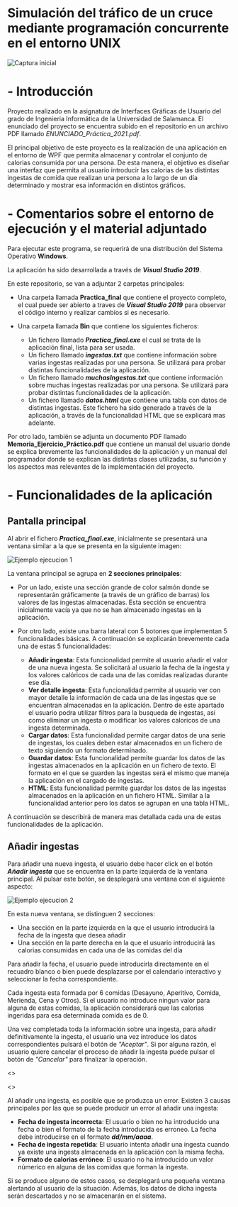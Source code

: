 # Simulación del tráfico de un cruce mediante programación concurrente en el entorno UNIX

![Captura inicial](https://github.com/rmelgo/IGU-Aplicacion-control-ingestas/assets/145989723/a0cd2c98-4743-4983-aef5-a2f940079616)

# - Introducción

Proyecto realizado en la asignatura de Interfaces Gráficas de Usuario del grado de Ingenieria Informática de la Universidad de Salamanca. El enunciado del proyecto se encuentra subido en el repositorio en un archivo PDF llamado *ENUNCIADO_Práctica_2021.pdf*.
  
El principal objetivo de este proyecto es la realización de una aplicación en el entorno de WPF que permita almacenar y controlar el conjunto de calorias consumida por una persona.
De esta manera, el objetivo es diseñar una interfaz que permita al usuario introducir las calorias de las distintas ingestas de comida que realizan una persona a lo largo de un día determinado y mostrar esa información en distintos gráficos.

# - Comentarios sobre el entorno de ejecución y el material adjuntado

Para ejecutar este programa, se requerirá de una distribución del Sistema Operativo **Windows**.  
  
La aplicación ha sido desarrollada a través de ***Visual Studio 2019***.    

En este repositorio, se van a adjuntar 2 carpetas principales:

- Una carpeta llamada **Practica_final** que contiene el proyecto completo, el cual puede ser abierto a traves de ***Visual Studio 2019*** para observar el código interno y realizar cambios si es necesario.
- Una carpeta llamada **Bin** que contiene los siguientes ficheros:
  
  - Un fichero llamado ***Practica_final.exe*** el cual se trata de la aplicación final, lista para ser usada.
  - Un fichero llamado ***ingestas.txt*** que contiene información sobre varias ingestas realizadas por una persona. Se utilizará para probar distintas funcionalidades de la aplicación.
  - Un fichero llamado ***muchasIngestas.txt*** que contiene información sobre muchas ingestas realizadas por una persona. Se utilizará para probar distintas funcionalidades de la aplicación.
  - Un fichero llamado ***datos.html*** que contiene una tabla con datos de distintas ingestas. Este fichero ha sido generado a través de la aplicación, a través de la funcionalidad HTML que se explicará mas adelante.
 
Por otro lado, también se adjunta un documento PDF llamado **Memoria_Ejercicio_Práctico.pdf** que contiene un manual del usuario donde se explica brevemente las funcionalidades de la aplicación y un manual del programador donde se explican las distintas clases utilizadas, su función y los aspectos mas relevantes de la implementación del proyecto.

# - Funcionalidades de la aplicación

## Pantalla principal

Al abrir el fichero ***Practica_final.exe***, inicialmente se presentará una ventana similar a la que se presenta en la siguiente imagen:

![Ejemplo ejecucion 1](https://github.com/rmelgo/IGU-Aplicacion-control-ingestas/assets/145989723/1105c553-fe2c-4ed2-bedb-d7d777f67d62)

La ventana principal se agrupa en **2 secciones principales**:

- Por un lado, existe una sección grande de color salmón donde se representarán gráficamente (a través de un gráfico de barras) los valores de las ingestas almacenadas. Esta sección se encuentra inicialmente vacía ya que no se han almacenado ingestas en la aplicación. 

- Por otro lado, existe una barra lateral con 5 botones que implementan 5 funcionalidades básicas. A continuación se explicarán brevemente cada una de estas 5 funcionalidades:

  - **Añadir ingesta**: Esta funcionalidad permite al usuario añadir el valor de una nueva ingesta. Se solicitará al usuario la fecha de la ingesta y los valores calóricos de cada una de las comidas realizadas durante ese día.
  - **Ver detalle ingesta**: Esta funcionalidad permite al usuario ver con mayor detalle la información de cada una de las ingestas que se encuentran almacenadas en la aplicación. Dentro de este apartado el usuario podra utilizar filtros para la busqueda de ingestas, así como eliminar un ingesta o modificar los valores caloricos de una ingesta determinada.
  - **Cargar datos**: Esta funcionalidad permite cargar datos de una serie de ingestas, los cuales deben estar almacenados en un fichero de texto siguiendo un formato determinado.
  - **Guardar datos**: Esta funcionalidad permite guardar los datos de las ingestas almacenados en la aplicación en un fichero de texto. El formato en el que se guarden las ingestas será el mismo que maneja la aplicación en el cargado de ingestas.
  - **HTML**: Esta funcionalidad permite guardar los datos de las ingestas almacenados en la aplicación en un fichero HTML. Similar a la funcionalidad anterior pero los datos se agrupan en una tabla HTML.
 
A continuación se describirá de manera mas detallada cada una de estas funcionalidades de la aplicación.

## Añadir ingestas

Para añadir una nueva ingesta, el usuario debe hacer click en el botón ***Añadir ingesta*** que se encuentra en la parte izquierda de la ventana principal. Al pulsar este botón, se desplegará una ventana con el siguiente aspecto:

![Ejemplo ejecucion 2](https://github.com/rmelgo/IGU-Aplicacion-control-ingestas/assets/145989723/c6193589-805e-4de9-bd66-f24a1b6c6b3b)

En esta nueva ventana, se distinguen 2 secciones:

- Una sección en la parte izquierda en la que el usuario introducirá la fecha de la ingesta que desea añadir
- Una sección en la parte derecha en la que el usuario introducirá las calorias consumidas en cada una de las comidas del día

Para añadir la fecha, el usuario puede introducirla directamente en el recuadro blanco o bien puede desplazarse por el calendario interactivo y seleccionar la fecha correspondiente.

Cada ingesta esta formada por 6 comidas (Desayuno, Aperitivo, Comida, Merienda, Cena y Otros). Si el usuario no introduce ningun valor para alguna de estas comidas, la aplicación considerará que las calorias ingeridas para esa determinada comida es de 0.

Una vez completada toda la información sobre una ingesta, para añadir definitivamente la ingesta, el usuario una vez introduce los datos correspondientes pulsará el botón de *"Aceptar"*. Si por alguna razón, el usuario quiere cancelar el proceso de añadir la ingesta puede pulsar el botón de *"Cancelar"* para finalizar la operación.

<<Ejemplo>>

<<hablar de como se actualiza la ventana principal>>

Al añadir una ingesta, es posible que se produzca un error. Existen 3 causas principales por las que se puede producir un error al añadir una ingesta:

- **Fecha de ingesta incorrecta**: El usuario o bien no ha introducido una fecha o bien el formato de la fecha introducida es erroneo. La fecha debe introducirse en el formato ***dd/mm/aaaa***.
- **Fecha de ingesta repetida**: El usuario intenta añadir una ingesta cuando ya existe una ingesta almacenada en la aplicación con la misma fecha.
- **Formato de calorias erróneo**: El usuario no ha introducido un valor númerico en alguna de las comidas que forman la ingesta.

Si se produce alguno de estos casos, se desplegará una pequeña ventana alertando al usuario de la situación. Además, los datos de dicha ingesta serán descartados y no se almacenarán en el sistema.

